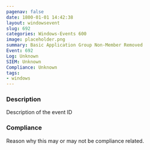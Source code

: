 ```yaml
---
pagenav: false
date: 1800-01-01 14:42:38
layout: windowsevent
slug: 692
categories: Windows-Events 600
image: placeholder.png
summary: Basic Application Group Non-Member Removed
Event: 692
Log: Unknown
SIEM: Unknown
Compliance: Unknown
tags:
- windows
---
```


### Description

Description of the event ID

### Compliance

Reason why this may or may not be compliance related.
